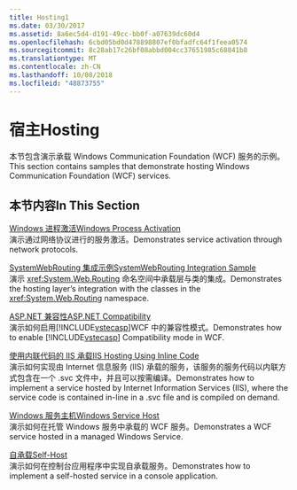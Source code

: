 ```yaml
---
title: Hosting1
ms.date: 03/30/2017
ms.assetid: 8a6ec5d4-d191-49cc-bb0f-a07639dc60d4
ms.openlocfilehash: 6cbd05bd0d478898807ef0bfadfc64f1feea0574
ms.sourcegitcommit: 8c28ab17c26bf08abbd004cc37651985c68841b8
ms.translationtype: MT
ms.contentlocale: zh-CN
ms.lasthandoff: 10/08/2018
ms.locfileid: "48873755"
---
```

# <a name="hosting"></a><span data-ttu-id="1bd1d-102">宿主</span><span class="sxs-lookup"><span data-stu-id="1bd1d-102">Hosting</span></span>
<span data-ttu-id="1bd1d-103">本节包含演示承载 Windows Communication Foundation (WCF) 服务的示例。</span><span class="sxs-lookup"><span data-stu-id="1bd1d-103">This section contains samples that demonstrate hosting Windows Communication Foundation (WCF) services.</span></span>  
  
## <a name="in-this-section"></a><span data-ttu-id="1bd1d-104">本节内容</span><span class="sxs-lookup"><span data-stu-id="1bd1d-104">In This Section</span></span>  
 [<span data-ttu-id="1bd1d-105">Windows 进程激活</span><span class="sxs-lookup"><span data-stu-id="1bd1d-105">Windows Process Activation</span></span>](../../../../docs/framework/wcf/samples/windows-process-activation.md)  
 <span data-ttu-id="1bd1d-106">演示通过网络协议进行的服务激活。</span><span class="sxs-lookup"><span data-stu-id="1bd1d-106">Demonstrates service activation through network protocols.</span></span>  
  
 [<span data-ttu-id="1bd1d-107">SystemWebRouting 集成示例</span><span class="sxs-lookup"><span data-stu-id="1bd1d-107">SystemWebRouting Integration Sample</span></span>](../../../../docs/framework/wcf/samples/systemwebrouting-integration-sample.md)  
 <span data-ttu-id="1bd1d-108">演示 <xref:System.Web.Routing> 命名空间中承载层与类的集成。</span><span class="sxs-lookup"><span data-stu-id="1bd1d-108">Demonstrates the hosting layer’s integration with the classes in the <xref:System.Web.Routing> namespace.</span></span>  
  
 [<span data-ttu-id="1bd1d-109">ASP.NET 兼容性</span><span class="sxs-lookup"><span data-stu-id="1bd1d-109">ASP.NET Compatibility</span></span>](../../../../docs/framework/wcf/samples/aspnet-compatibility.md)  
 <span data-ttu-id="1bd1d-110">演示如何启用[!INCLUDE[vstecasp](../../../../includes/vstecasp-md.md)]WCF 中的兼容性模式。</span><span class="sxs-lookup"><span data-stu-id="1bd1d-110">Demonstrates how to enable [!INCLUDE[vstecasp](../../../../includes/vstecasp-md.md)] Compatibility mode in WCF.</span></span>  
  
 [<span data-ttu-id="1bd1d-111">使用内联代码的 IIS 承载</span><span class="sxs-lookup"><span data-stu-id="1bd1d-111">IIS Hosting Using Inline Code</span></span>](../../../../docs/framework/wcf/samples/iis-hosting-using-inline-code.md)  
 <span data-ttu-id="1bd1d-112">演示如何实现由 Internet 信息服务 (IIS) 承载的服务，该服务的服务代码以内联方式包含在一个 .svc 文件中，并且可以按需编译。</span><span class="sxs-lookup"><span data-stu-id="1bd1d-112">Demonstrates how to implement a service hosted by Internet Information Services (IIS), where the service code is contained in-line in a .svc file and is compiled on demand.</span></span>  
  
 [<span data-ttu-id="1bd1d-113">Windows 服务主机</span><span class="sxs-lookup"><span data-stu-id="1bd1d-113">Windows Service Host</span></span>](../../../../docs/framework/wcf/samples/windows-service-host.md)  
 <span data-ttu-id="1bd1d-114">演示如何在托管 Windows 服务中承载的 WCF 服务。</span><span class="sxs-lookup"><span data-stu-id="1bd1d-114">Demonstrates a WCF service hosted in a managed Windows Service.</span></span>  
  
 [<span data-ttu-id="1bd1d-115">自承载</span><span class="sxs-lookup"><span data-stu-id="1bd1d-115">Self-Host</span></span>](../../../../docs/framework/wcf/samples/self-host.md)  
 <span data-ttu-id="1bd1d-116">演示如何在控制台应用程序中实现自承载服务。</span><span class="sxs-lookup"><span data-stu-id="1bd1d-116">Demonstrates how to implement a self-hosted service in a console application.</span></span>

